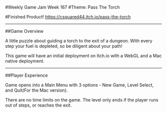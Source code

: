 #Weekly Game Jam Week 167
#Theme: Pass The Torch

#Finished Product!
https://csquared44.itch.io/pass-the-torch
_______
##Game Overview

A little puzzle about guiding a torch to the exit of a dungeon. With every step your fuel is depleted, so be diligent about your path!

This game will have an initial deployment on Itch.io with a WebGL and a Mac native deployment.
 
_____
##Player Experience

Game opens into a Main Menu with 3 options - New Game, Level Select, and Quit(For the Mac version). 

There are no time limits on the game. The level only ends if the player runs out of steps, or reaches the exit.
